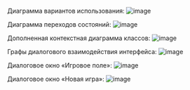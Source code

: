 Диаграмма вариантов использования:
![image](https://github.com/user-attachments/assets/a79a8ec0-e918-4eef-a0a3-1dfbfb6de6b7)

Диаграмма переходов состояний:
![image](https://github.com/user-attachments/assets/4729ace7-9660-4173-a984-79d52603a286)

Дополненная контекстная диаграмма классов:
![image](https://github.com/user-attachments/assets/4a6dd0f2-3e69-4826-a119-fd5ed0d9c679)

Графы диалогового взаимодействия интерфейса:
![image](https://github.com/user-attachments/assets/56a66aa6-1b69-47ca-909d-e74e79aaed14)

Диалоговое окно «Игровое поле»:
![image](https://github.com/user-attachments/assets/73f5b3d4-a2c2-4e2f-a689-9003b46a3bdb)

Диалоговое окно «Новая игра»:
![image](https://github.com/user-attachments/assets/e75ad723-5c31-4c83-b47e-c09a66b8a191)



